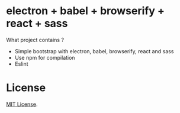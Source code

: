 # electron + babel + browserify + react + sass

What project contains ?
- Simple bootstrap with electron, babel, browserify, react and sass
- Use npm for compilation
- Eslint

License
=======

[MIT License](LICENSE).
